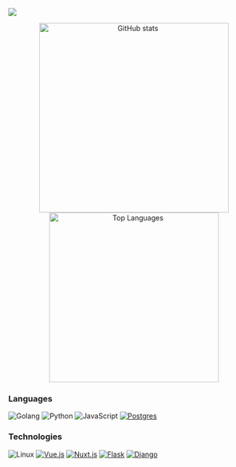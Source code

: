 [![](https://raw.githubusercontent.com/adamalston/adamalston/master/profile.gif)](https://www.adamalston.com/)<!-- If you want the template for my gif, email me! -->

<div align="center">
  <img src="https://github-readme-stats.vercel.app/api?username=EzequielBPullolil&show_icons=true&theme=dark&border_color=42b883" alt="GitHub stats" width="380px">
  <img src="https://github-readme-stats.vercel.app/api/top-langs/?username=EzequielBPullolil&layout=compact&theme=dark&border_color=42b883&exclude_repo=HTML,CSS,Shell&langs_count=3" alt="Top Languages" width="340px">
</div>


### Languages
![Golang](https://img.shields.io/badge/-Golang-000?&logo=Go)
![Python](https://img.shields.io/badge/-Python-000?&logo=Python)
![JavaScript](https://img.shields.io/badge/-JavaScript-000?&logo=JavaScript)
[![Postgres](https://img.shields.io/badge/Postgres-%23000000.svg?logo=postgresql&logoColor=blue)](#)

### Technologies
![Linux](https://img.shields.io/badge/-Linux-000?&logo=Linux&logoColor=42b883)
[![Vue.js](https://img.shields.io/badge/Vue.js-%23000000?logo=vuedotjs&logoColor=42b883)](#)
[![Nuxt.js](https://img.shields.io/badge/Nuxt.js-%23000000?logo=nuxtdotjs&logoColor=%2300DC82)](#)
[![Flask](https://img.shields.io/badge/Flask-000?logo=flask&logoColor=42b883)](#)
[![Django](https://img.shields.io/badge/Django-%23000000.svg?logo=django&logoColor=42b883)](#)

